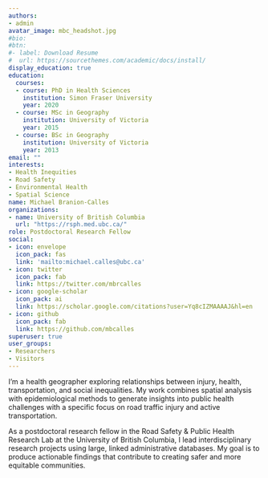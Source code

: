```yaml
---
authors:
- admin
avatar_image: mbc_headshot.jpg
#bio:
#btn:
#- label: Download Resume
#  url: https://sourcethemes.com/academic/docs/install/
display_education: true
education:
  courses:
  - course: PhD in Health Sciences
    institution: Simon Fraser University
    year: 2020
  - course: MSc in Geography
    institution: University of Victoria
    year: 2015
  - course: BSc in Geography
    institution: University of Victoria
    year: 2013
email: ""
interests:
- Health Inequities
- Road Safety
- Environmental Health
- Spatial Science
name: Michael Branion-Calles
organizations:
- name: University of British Columbia
  url: "https://rsph.med.ubc.ca/"
role: Postdoctoral Research Fellow
social:
- icon: envelope
  icon_pack: fas
  link: 'mailto:michael.calles@ubc.ca'
- icon: twitter
  icon_pack: fab
  link: https://twitter.com/mbrcalles
- icon: google-scholar
  icon_pack: ai
  link: https://scholar.google.com/citations?user=Yq8cIZMAAAAJ&hl=en
- icon: github
  icon_pack: fab
  link: https://github.com/mbcalles
superuser: true
user_groups:
- Researchers
- Visitors
---
```


I’m a health geographer exploring relationships between injury, health, transportation, and social inequalities. My work combines spatial analysis with epidemiological methods to generate insights into public health challenges with a specific focus on road traffic injury and active transportation.

As a postdoctoral research fellow in the Road Safety & Public Health Research Lab at the University of British Columbia, I lead interdisciplinary research projects using large, linked administrative databases. My goal is to produce actionable findings that contribute to creating safer and more equitable communities.



